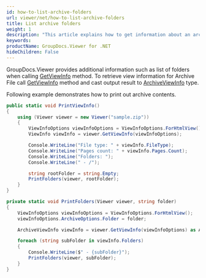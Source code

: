 ```yaml
---
id: how-to-list-archive-folders
url: viewer/net/how-to-list-archive-folders
title: List archive folders
weight: 1
description: "This article explains how to get information about an archive with GroupDocs.Viewer within your .NET applications."
keywords: 
productName: GroupDocs.Viewer for .NET
hideChildren: False
---
```

GroupDocs.Viewer provides additional information such as list of folders when calling [GetViewInfo](https://apireference.groupdocs.com/net/viewer/groupdocs.viewer/viewer/methods/getviewinfo) method. To retrieve view information for Archive File call [GetViewInfo](https://apireference.groupdocs.com/net/viewer/groupdocs.viewer/viewer/methods/getviewinfo) method and cast output result to [ArchiveViewInfo](https://apireference.groupdocs.com/net/viewer/groupdocs.viewer.results/archiveviewinfo) type.

Following example demonstrates how to print out archive contents.

```csharp
public static void PrintViewInfo()
{
    using (Viewer viewer = new Viewer("sample.zip"))
    {
        ViewInfoOptions viewInfoOptions = ViewInfoOptions.ForHtmlView();
        ViewInfo viewInfo = viewer.GetViewInfo(viewInfoOptions);

        Console.WriteLine("File type: " + viewInfo.FileType);
        Console.WriteLine("Pages count: " + viewInfo.Pages.Count);
        Console.WriteLine("Folders: ");
        Console.WriteLine(" - /");

        string rootFolder = string.Empty;
        PrintFolders(viewer, rootFolder);
    }
}

private static void PrintFolders(Viewer viewer, string folder)
{
    ViewInfoOptions viewInfoOptions = ViewInfoOptions.ForHtmlView();
    viewInfoOptions.ArchiveOptions.Folder = folder;

    ArchiveViewInfo viewInfo = viewer.GetViewInfo(viewInfoOptions) as ArchiveViewInfo;

    foreach (string subFolder in viewInfo.Folders)
    {
        Console.WriteLine($" - {subFolder}");
        PrintFolders(viewer, subFolder);
    }
}
```
